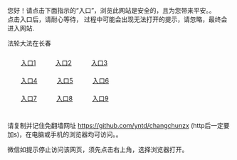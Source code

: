 您好！请点击下面指示的“入口”，浏览此网站是安全的，且为您带来平安。。 <br/>
点击入口后，请耐心等待， 过程中可能会出现无法打开的提示，请忽略，最终会进入网站. </br>

法轮大法在长春<br/>
<div style="padding:10px"><a style="margin:20px" target="_blank" href="https://dbt8nd6drtkb3.cloudfront.net/2Qpsp?hzcgyqqu" id="ccLink1" rel="nofollow">入口1</a> <a target="_blank" style="margin:20px" href="https://d3soesdt2i6qjg.cloudfront.net/2Qpsp?okfvor" id="ccLink2" rel="nofollow">入口2</a> <a style="margin:20px" target="_blank" href="https://d2vp2gnsndpw4c.cloudfront.net/2Qpsp?qdhxzh" id="ccLink3" rel="nofollow">入口3</a></div>

<div style="padding:10px" ><a style="margin:20px" target="_blank" href="https://dbt8nd6drtkb3.cloudfront.net/2Qpsp?hzcgyqqu" id="ccLink4" rel="nofollow">入口4</a> <a style="margin:20px" href="https://d3soesdt2i6qjg.cloudfront.net/2Qpsp?okfvor" target="_blank" id="ccLink5" rel="nofollow">入口5</a> <a style="margin:20px" href="https://d2vp2gnsndpw4c.cloudfront.net/2Qpsp?qdhxzh" target="_blank" id="ccLink6" rel="nofollow">入口6</a></div>

<div style="padding:10px"><a style="margin:20px" target="_blank" href="https://dbt8nd6drtkb3.cloudfront.net/2Qpsp?hzcgyqqu" id="ccLink7" rel="nofollow">入口7</a> <a style="margin:20px" href="https://d3soesdt2i6qjg.cloudfront.net/2Qpsp?okfvor" target="_blank" id="ccLink8" rel="nofollow">入口8</a> <a style="margin:20px" target="_blank" href="https://d2vp2gnsndpw4c.cloudfront.net/2Qpsp?qdhxzh" id="ccLink9" rel="nofollow">入口9</a></div>

<br/>



请复制并记住免翻墙网址 https://github.com/yntd/changchunzx (http后一定要加s)，在电脑或手机的浏览器均可访问。。<br/>

微信如提示停止访问该网页，须先点击右上角，选择浏览器打开。
